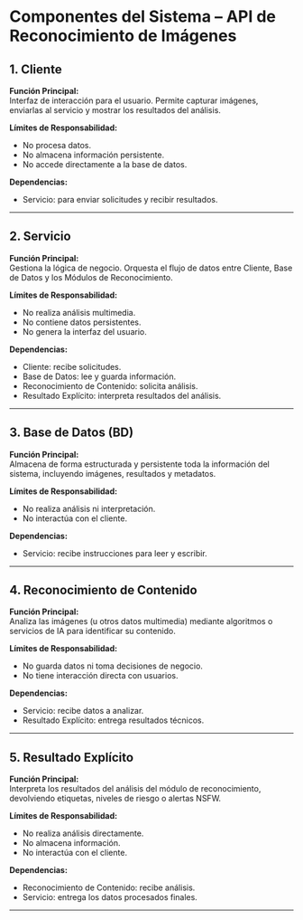 # Componentes del Sistema – API de Reconocimiento de Imágenes

## 1. Cliente

**Función Principal:**  
Interfaz de interacción para el usuario. Permite capturar imágenes, enviarlas al servicio y mostrar los resultados del análisis.

**Límites de Responsabilidad:**  
- No procesa datos.  
- No almacena información persistente.  
- No accede directamente a la base de datos.

**Dependencias:**  
- Servicio: para enviar solicitudes y recibir resultados.

---

## 2. Servicio

**Función Principal:**  
Gestiona la lógica de negocio. Orquesta el flujo de datos entre Cliente, Base de Datos y los Módulos de Reconocimiento.

**Límites de Responsabilidad:**  
- No realiza análisis multimedia.  
- No contiene datos persistentes.  
- No genera la interfaz del usuario.

**Dependencias:**  
- Cliente: recibe solicitudes.  
- Base de Datos: lee y guarda información.  
- Reconocimiento de Contenido: solicita análisis.  
- Resultado Explícito: interpreta resultados del análisis.

---

## 3. Base de Datos (BD)

**Función Principal:**  
Almacena de forma estructurada y persistente toda la información del sistema, incluyendo imágenes, resultados y metadatos.

**Límites de Responsabilidad:**  
- No realiza análisis ni interpretación.  
- No interactúa con el cliente.

**Dependencias:**  
- Servicio: recibe instrucciones para leer y escribir.

---

## 4. Reconocimiento de Contenido

**Función Principal:**  
Analiza las imágenes (u otros datos multimedia) mediante algoritmos o servicios de IA para identificar su contenido.

**Límites de Responsabilidad:**  
- No guarda datos ni toma decisiones de negocio.  
- No tiene interacción directa con usuarios.

**Dependencias:**  
- Servicio: recibe datos a analizar.  
- Resultado Explícito: entrega resultados técnicos.

---

## 5. Resultado Explícito

**Función Principal:**  
Interpreta los resultados del análisis del módulo de reconocimiento, devolviendo etiquetas, niveles de riesgo o alertas NSFW.

**Límites de Responsabilidad:**  
- No realiza análisis directamente.  
- No almacena información.  
- No interactúa con el cliente.

**Dependencias:**  
- Reconocimiento de Contenido: recibe análisis.  
- Servicio: entrega los datos procesados finales.

---
